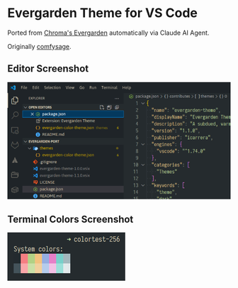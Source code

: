 # Evergarden Theme for VS Code

Ported from [Chroma's Evergarden](https://github.com/alecthomas/chroma/commit/6f1db96235a34cc677c7ac09370fde2993030e6f)
automatically via Claude AI Agent.

Originally [comfysage](https://github.com/everviolet/nvim).

## Editor Screenshot

![Editor](docs/vscode.png)

## Terminal Colors Screenshot

![Terminal Colors](docs/terminal-colors.png)

